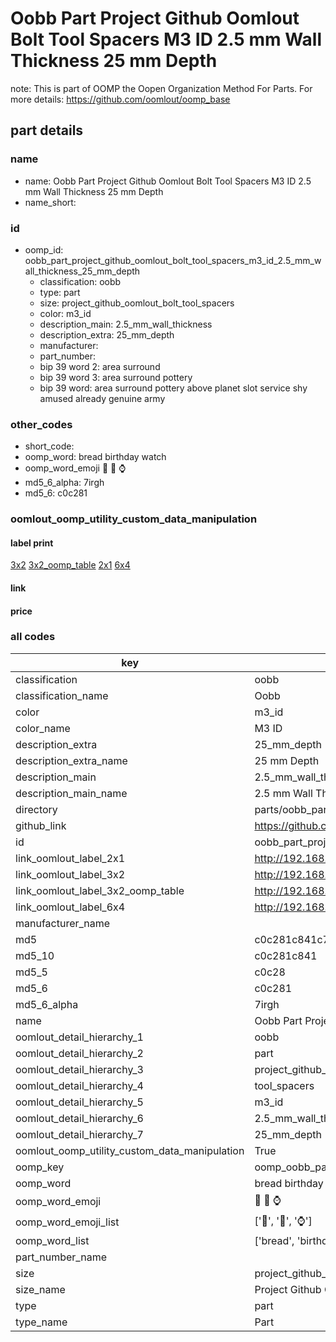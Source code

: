 # Oobb Part Project Github Oomlout Bolt Tool Spacers M3 ID 2.5 mm Wall Thickness 25 mm Depth  

note: This is part of OOMP the Oopen Organization Method For Parts. For more details: https://github.com/oomlout/oomp_base

##  part details
  







### name
* name: Oobb Part Project Github Oomlout Bolt Tool Spacers M3 ID 2.5 mm Wall Thickness 25 mm Depth
* name_short: 
### id
* oomp_id: oobb_part_project_github_oomlout_bolt_tool_spacers_m3_id_2.5_mm_wall_thickness_25_mm_depth
  * classification: oobb
  * type: part
  * size: project_github_oomlout_bolt_tool_spacers
  * color: m3_id
  * description_main: 2.5_mm_wall_thickness
  * description_extra: 25_mm_depth
  * manufacturer: 
  * part_number: 
  * bip 39 word 2: area surround
  * bip 39 word 3: area surround pottery
  * bip 39 word: area surround pottery above planet slot service shy amused already genuine army

### other_codes
* short_code: 
* oomp_word: bread birthday watch
* oomp_word_emoji :bread: :birthday: :watch:
* md5_6_alpha: 7irgh
* md5_6: c0c281






### oomlout_oomp_utility_custom_data_manipulation
#### label print
[3x2](http://192.168.1.245:1112/?label=oomp%207irgh)
[3x2_oomp_table](http://192.168.1.108:1112/?label=oomp%207irgh)
[2x1](http://192.168.1.242:1112/?label=oomp%207irgh)
[6x4](http://192.168.1.55:1112/?label=oomp%207irgh)    

#### link

                              

#### price







### all codes 
| key | value |  
| --- | --- |  
| classification | oobb |  
| classification_name | Oobb |  
| color | m3_id |  
| color_name | M3 ID |  
| description_extra | 25_mm_depth |  
| description_extra_name | 25 mm Depth |  
| description_main | 2.5_mm_wall_thickness |  
| description_main_name | 2.5 mm Wall Thickness |  
| directory | parts/oobb_part_project_github_oomlout_bolt_tool_spacers_m3_id_2.5_mm_wall_thickness_25_mm_depth |  
| github_link | https://github.com/oomlout/oomlout_oomp_part_src/tree/main/parts/oobb_part_project_github_oomlout_bolt_tool_spacers_m3_id_2.5_mm_wall_thickness_25_mm_depth |  
| id | oobb_part_project_github_oomlout_bolt_tool_spacers_m3_id_2.5_mm_wall_thickness_25_mm_depth |  
| link_oomlout_label_2x1 | http://192.168.1.242:1112/?label=oomp%207irgh |  
| link_oomlout_label_3x2 | http://192.168.1.245:1112/?label=oomp%207irgh |  
| link_oomlout_label_3x2_oomp_table | http://192.168.1.108:1112/?label=oomp%207irgh |  
| link_oomlout_label_6x4 | http://192.168.1.55:1112/?label=oomp%207irgh |  
| manufacturer_name |  |  
| md5 | c0c281c841c798873052f00951f6a05a |  
| md5_10 | c0c281c841 |  
| md5_5 | c0c28 |  
| md5_6 | c0c281 |  
| md5_6_alpha | 7irgh |  
| name | Oobb Part Project Github Oomlout Bolt Tool Spacers M3 ID 2.5 mm Wall Thickness 25 mm Depth |  
| oomlout_detail_hierarchy_1 | oobb |  
| oomlout_detail_hierarchy_2 | part |  
| oomlout_detail_hierarchy_3 | project_github_bolt |  
| oomlout_detail_hierarchy_4 | tool_spacers |  
| oomlout_detail_hierarchy_5 | m3_id |  
| oomlout_detail_hierarchy_6 | 2.5_mm_wall_thickness |  
| oomlout_detail_hierarchy_7 | 25_mm_depth |  
| oomlout_oomp_utility_custom_data_manipulation | True |  
| oomp_key | oomp_oobb_part_project_github_oomlout_bolt_tool_spacers_m3_id_2.5_mm_wall_thickness_25_mm_depth |  
| oomp_word | bread birthday watch |  
| oomp_word_emoji | :bread: :birthday: :watch: |  
| oomp_word_emoji_list | [':bread:', ':birthday:', ':watch:'] |  
| oomp_word_list | ['bread', 'birthday', 'watch'] |  
| part_number_name |  |  
| size | project_github_oomlout_bolt_tool_spacers |  
| size_name | Project Github Oomlout Bolt Tool Spacers |  
| type | part |  
| type_name | Part |  
